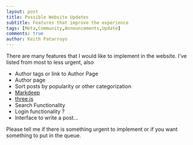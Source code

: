 ```yaml
---
layout: post
title: Possible Website Updates
subtitle: Features that improve the experience
tags: [Meta,Community,Announcements,Update]
comments: true
author: Keith Patarroyo
---
```


There are many features that I would like to implement in the website. I've listed from most to less urgent, also 

- Author tags or link to Author Page
- Author page
- Sort posts by popularity or other categorization
- [Markdeep](http://casual-effects.com/markdeep/features.md.html)
- [three.js](https://threejs.org/)
- Search Functionality
- Login functionality ?
- Interface to write a post...


Please tell me if there is something urgent to implement or if you want something to put in the queue.


